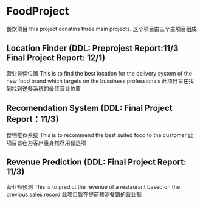 # FoodProject
餐饮项目
this project conatins three main projects. 
这个项目由三个主项目组成
## Location Finder (DDL: Preprojest Report:11/3 Final Project Report: 12/1)
营业最佳位置
This is to find the best location for the delivery system of the new food brand which targets on the bussiness professionals
此项目旨在找到找到送餐系统的最佳营业位置
## Recomendation System (DDL: Final Project Report：11/3)
食物推荐系统
This is to recommend the best suited food to the customer
此项目旨在为客户量身推荐用餐选项
## Revenue Prediction (DDL: Final Project Report: 11/3)
营业额预测
This is to predict the revenue of a restaurant based on the previous sales record
此项目旨在提前预测餐馆的营业额
